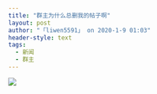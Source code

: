 ```yaml
---
title: "群主为什么总删我的帖子啊"
layout: post
author: "「liwen5591」 on 2020-1-9 01:03"
header-style: text
tags:
  - 新闻
  - 群主
---
```


<head></head>
<body>
 <img src="https://bbs.boniu123.cc/data/attachment/album/202001/08/224716q8pg1w7kg5prgk2v.png" onload="thumbImg(this)">
 <br>
</body>


